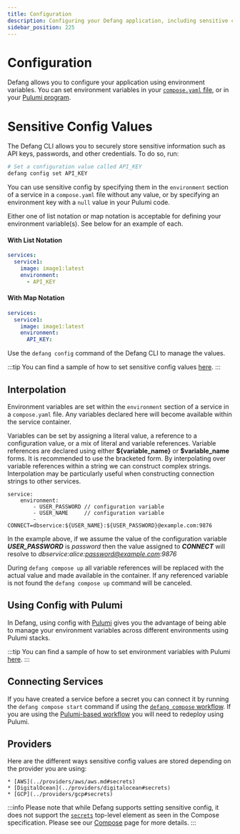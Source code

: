 ```yaml
---
title: Configuration
description: Configuring your Defang application, including sensitive config values like API keys, passwords, and other credentials.
sidebar_position: 225
---
```


# Configuration

Defang allows you to configure your application using environment variables. You can set environment variables in your [`compose.yaml` file](./compose.md), or in your [Pulumi program](#using-config-with-pulumi).

# Sensitive Config Values

The Defang CLI allows you to securely store sensitive information such as API keys, passwords, and other credentials. To do so, run:

```bash
# Set a configuration value called API_KEY
defang config set API_KEY
```

You can use sensitive config by specifying them in the `environment` section of a service in a `compose.yaml` file without any value, or by specifying an environment key with a `null` value in your Pulumi code.

Either one of list notation or map notation is acceptable for defining your environment variable(s). See below for an example of each.

#### With List Notation
```yaml
services:
  service1:
    image: image1:latest
    environment:
      - API_KEY
```

#### With Map Notation
```yaml
services:
  service1:
    image: image1:latest
    environment:
      API_KEY:
```

Use the `defang config` command of the Defang CLI to manage the values.

:::tip
You can find a sample of how to set sensitive config values [here](https://github.com/DefangLabs/samples/tree/main/samples/nodejs-openai).
:::

## Interpolation

Environment variables are set within the `environment` section of a service in a `compose.yaml` file. Any variables declared here will become available within the service container.

Variables can be set by assigning a literal value, a reference to a configuration value, or a mix of literal and variable references. Variable references are declared using either **\$\{variable_name\}** or **$variable_name** forms. It is recommended to use the bracketed form. By interpolating over variable references within a string we can construct complex strings. Interpolation may be particularly useful when constructing connection strings to other services.

```
service:
    environment:
        - USER_PASSWORD // configuration variable
        - USER_NAME     // configuration variable
        - CONNECT=dbservice:${USER_NAME}:${USER_PASSWORD}@example.com:9876
```
In the example above, if we assume the value of the configuration variable ***USER_PASSWORD*** is *password* then the value assigned to ***CONNECT*** will resolve to *dbservice:alice:password@example.com:9876*


During `defang compose up` all variable references will be replaced with the actual value and made available in the container. If any referenced variable is not found the `defang compose up` command will be canceled.

## Using Config with Pulumi 
In Defang, using config with [Pulumi](./pulumi.md) gives you the advantage of being able to manage your environment variables across different environments using Pulumi stacks.

:::tip
You can find a sample of how to set environment variables with Pulumi [here](https://github.com/DefangLabs/samples/tree/main/samples/pulumi-remix-postgres).
:::

## Connecting Services

If you have created a service before a secret you can connect it by running the `defang compose start` command if using the [`defang compose` workflow](./compose.md). If you are using the [Pulumi-based workflow](./pulumi.md) you will need to redeploy using Pulumi.

## Providers

Here are the different ways sensitive config values are stored depending on the provider you are using:

    * [AWS](../providers/aws/aws.md#secrets)
    * [DigitalOcean](../providers/digitalocean#secrets)
    * [GCP](../providers/gcp#secrets)

:::info
Please note that while Defang supports setting sensitive config, it does not support the [`secrets`](https://docs.docker.com/reference/compose-file/secrets/) top-level element as seen in the Compose specification. Please see our [Compose](/docs/concepts/compose) page for more details.
:::
